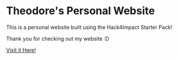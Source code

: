 # Theodore's Personal Website

This is a personal website built using the Hack4Impact Starter Pack!

Thank you for checking out my website :D

[Visit it Here!](https://<username>.github.io)
